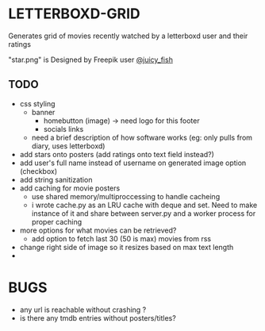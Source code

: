 # LETTERBOXD-GRID

Generates grid of movies recently watched by a letterboxd user and their ratings

"star.png" is Designed by Freepik user [@juicy_fish](https://www.freepik.com/author/juicy-fish)

## TODO
- css styling
    - banner
        - homebutton (image) -> need logo for this
    footer
        - socials links
    - need a brief description of how software works (eg: only pulls from diary, uses letterboxd)
- add stars onto posters (add ratings onto text field instead?)
- add user's full name instead of username on generated image option (checkbox)
- add string sanitization
- add caching for movie posters
    - use shared memory/multiproccessing to handle cacheing
    - i wrote cache.py as an LRU cache with deque and set. Need to make instance of it and share between server.py and a worker process for proper caching
- more options for what movies can be retrieved?
    - add option to fetch last 30 (50 is max) movies from rss
- change right side of image so it resizes based on max text length
- 

# BUGS
- any url is reachable without crashing ?
- is there any tmdb entries without posters/titles?
